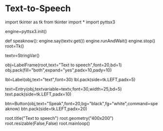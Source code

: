 # Text-to-Speech
import tkinter as tk
from tkinter import *
import pyttsx3

engine=pyttsx3.init()

def speaknow():
    engine.say(textv.get())
    engine.runAndWait()
    engine.stop()
root=Tk()

textv=StringVar()


obj=LabelFrame(root,text="Text to speech",font=20,bd=1)
obj.pack(fill="both",expand="yes",padx=10,pady=10)

lbl=Label(obj,text="text",font=30)
lbl.pack(side=tk.LEFT,padx=5)

text=Entry(obj,textvariable=textv,font=30,width=25,bd=5)
text.pack(side=tk.LEFT,padx=10)

btn=Button(obj,text="Speak",font=20,bg="black",fg="white",command=speaknow)
btn.pack(side=tk.LEFT,padx=20)

               
root.title("Text to speech")
root.geometry("400x200")
root.resizable(False,False)
root.mainloop()

